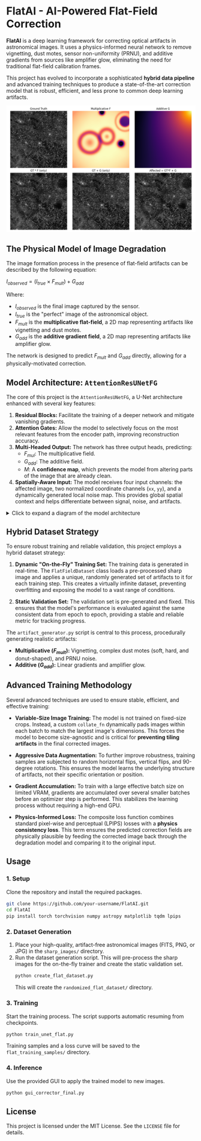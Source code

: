 # FlatAI - AI-Powered Flat-Field Correction

**FlatAI** is a deep learning framework for correcting optical artifacts in astronomical images. It uses a physics-informed neural network to remove vignetting, dust motes, sensor non-uniformity (PRNU), and additive gradients from sources like amplifier glow, eliminating the need for traditional flat-field calibration frames.

This project has evolved to incorporate a sophisticated **hybrid data pipeline** and advanced training techniques to produce a state-of-the-art correction model that is robust, efficient, and less prone to common deep learning artifacts.

![Sample Correction](flat_demo_samples/demo_combined.png)

## The Physical Model of Image Degradation

The image formation process in the presence of flat-field artifacts can be described by the following equation:

$I_{observed} = (I_{true} \times F_{mult}) + G_{add}$

Where:
-   $I_{observed}$ is the final image captured by the sensor.
-   $I_{true}$ is the "perfect" image of the astronomical object.
-   $F_{mult}$ is the **multiplicative flat-field**, a 2D map representing artifacts like vignetting and dust motes.
-   $G_{add}$ is the **additive gradient field**, a 2D map representing artifacts like amplifier glow.

The network is designed to predict $F_{mult}$ and $G_{add}$ directly, allowing for a physically-motivated correction.

## Model Architecture: `AttentionResUNetFG`

The core of this project is the `AttentionResUNetFG`, a U-Net architecture enhanced with several key features:

1.  **Residual Blocks:** Facilitate the training of a deeper network and mitigate vanishing gradients.
2.  **Attention Gates:** Allow the model to selectively focus on the most relevant features from the encoder path, improving reconstruction accuracy.
3.  **Multi-Headed Output:** The network has three output heads, predicting:
    -   $F_{mul}$: The multiplicative field.
    -   $G_{add}$: The additive field.
    -   $M$: A **confidence map**, which prevents the model from altering parts of the image that are already clean.
4.  **Spatially-Aware Input:** The model receives four input channels: the affected image, two normalized coordinate channels (`xx`, `yy`), and a dynamically generated local noise map. This provides global spatial context and helps differentiate between signal, noise, and artifacts.

<details>
<summary>Click to expand a diagram of the model architecture</summary>

```mermaid
graph TD
    subgraph Input
        A[Image + Coords + Noise]
    end

    subgraph Encoder
        A --> B(enc1: ResBlock 4->64);
        B --> C{pool1: MaxPool2d};
        C --> D(enc2: ResBlock 64->128);
        D --> E{pool2: MaxPool2d};
        E --> F(enc3: ResBlock 128->256);
        F --> G{pool3: MaxPool2d};
        G --> H(enc4: ResBlock 256->512);
        H --> I{pool4: MaxPool2d};
    end

    subgraph Bottleneck
        I --> J(bottleneck: ResBlock 512->1024);
    end

    subgraph Decoder
        J --> K(up4: Upsample);
        K --> L(dec_conv4: ResBlock 1024->512);
        subgraph Skip Connection 4
            H --> M(att4: AttentionGate);
            L --> M;
        end
        M --> N(dec_combine4: ResBlock 1024->512);
        N --> O(up3: Upsample);
        O --> P(dec_conv3: ResBlock 512->256);
        subgraph Skip Connection 3
            F --> Q(att3: AttentionGate);
            P --> Q;
        end
        Q --> R(dec_combine3: ResBlock 512->256);
        R --> S(up2: Upsample);
        S --> T(dec_conv2: ResBlock 256->128);
        subgraph Skip Connection 2
            D --> U(att2: AttentionGate);
            T --> U;
        end
        U --> V(dec_combine2: ResBlock 256->128);
        V --> W(up1: Upsample);
        W --> X(dec_conv1: ResBlock 128->64);
        subgraph Skip Connection 1
            B --> Y(att1: AttentionGate);
            X --> Y;
        end
        Y --> Z(dec_combine1: ResBlock 128->64);
    end
    
    subgraph Output Heads
        Z --> AA(out_conv: Conv2d 64->3);
        AA --> BB[F_mul prediction];
        AA --> CC[G_add prediction];
        AA --> DD[M (confidence) prediction];
    end
```
</details>

## Hybrid Dataset Strategy

To ensure robust training and reliable validation, this project employs a hybrid dataset strategy:

1.  **Dynamic "On-the-Fly" Training Set:**
    The training data is generated in real-time. The `FlatFieldDataset` class loads a pre-processed sharp image and applies a unique, randomly generated set of artifacts to it for each training step. This creates a virtually infinite dataset, preventing overfitting and exposing the model to a vast range of conditions.

2.  **Static Validation Set:**
    The validation set is pre-generated and fixed. This ensures that the model's performance is evaluated against the same consistent data from epoch to epoch, providing a stable and reliable metric for tracking progress.

The `artifact_generator.py` script is central to this process, procedurally generating realistic artifacts:
-   **Multiplicative ($F_{mult}$):** Vignetting, complex dust motes (soft, hard, and donut-shaped), and PRNU noise.
-   **Additive ($G_{add}$):** Linear gradients and amplifier glow.

## Advanced Training Methodology

Several advanced techniques are used to ensure stable, efficient, and effective training:

-   **Variable-Size Image Training:** The model is not trained on fixed-size crops. Instead, a custom `collate_fn` dynamically pads images within each batch to match the largest image's dimensions. This forces the model to become size-agnostic and is critical for **preventing tiling artifacts** in the final corrected images.

-   **Aggressive Data Augmentation:** To further improve robustness, training samples are subjected to random horizontal flips, vertical flips, and 90-degree rotations. This ensures the model learns the underlying structure of artifacts, not their specific orientation or position.

-   **Gradient Accumulation:** To train with a large effective batch size on limited VRAM, gradients are accumulated over several smaller batches before an optimizer step is performed. This stabilizes the learning process without requiring a high-end GPU.

-   **Physics-Informed Loss:** The composite loss function combines standard pixel-wise and perceptual (LPIPS) losses with a **physics consistency loss**. This term ensures the predicted correction fields are physically plausible by feeding the corrected image back through the degradation model and comparing it to the original input.

## Usage

### 1. Setup
Clone the repository and install the required packages.

```bash
git clone https://github.com/your-username/FlatAI.git
cd FlatAI
pip install torch torchvision numpy astropy matplotlib tqdm lpips
```

### 2. Dataset Generation
1.  Place your high-quality, artifact-free astronomical images (FITS, PNG, or JPG) in the `sharp_images/` directory.
2.  Run the dataset generation script. This will pre-process the sharp images for the on-the-fly trainer and create the static validation set.
    ```bash
    python create_flat_dataset.py
    ```
    This will create the `randomized_flat_dataset/` directory.

### 3. Training
Start the training process. The script supports automatic resuming from checkpoints.

```bash
python train_unet_flat.py
```
Training samples and a loss curve will be saved to the `flat_training_samples/` directory.

### 4. Inference
Use the provided GUI to apply the trained model to new images.

```bash
python gui_corrector_final.py
```

## License
This project is licensed under the MIT License. See the `LICENSE` file for details.
